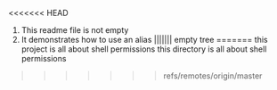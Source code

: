 <<<<<<< HEAD
1. This readme file is not empty
2. It demonstrates how to use an alias
||||||| empty tree
=======
this project is all about shell permissions
this directory is all about shell permissions
>>>>>>> refs/remotes/origin/master
